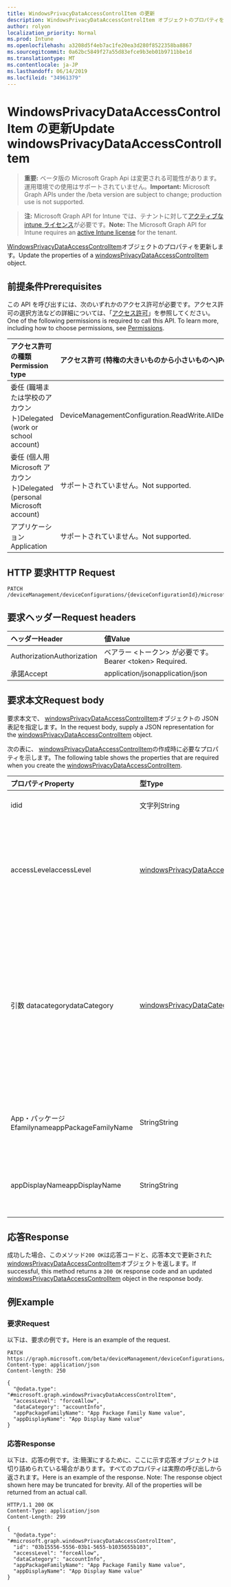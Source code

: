 ```yaml
---
title: WindowsPrivacyDataAccessControlItem の更新
description: WindowsPrivacyDataAccessControlItem オブジェクトのプロパティを更新します。
author: rolyon
localization_priority: Normal
ms.prod: Intune
ms.openlocfilehash: a3208d5f4eb7ac1fe20ea3d280f8522358ba8867
ms.sourcegitcommit: 0a62bc5849f27a55d83efce9b3eb01b9711bbe1d
ms.translationtype: MT
ms.contentlocale: ja-JP
ms.lasthandoff: 06/14/2019
ms.locfileid: "34961379"
---
```

# <a name="update-windowsprivacydataaccesscontrolitem"></a><span data-ttu-id="05dfb-103">WindowsPrivacyDataAccessControlItem の更新</span><span class="sxs-lookup"><span data-stu-id="05dfb-103">Update windowsPrivacyDataAccessControlItem</span></span>

> <span data-ttu-id="05dfb-104">**重要:** ベータ版の Microsoft Graph Api は変更される可能性があります。運用環境での使用はサポートされていません。</span><span class="sxs-lookup"><span data-stu-id="05dfb-104">**Important:** Microsoft Graph APIs under the /beta version are subject to change; production use is not supported.</span></span>

> <span data-ttu-id="05dfb-105">**注:** Microsoft Graph API for Intune では、テナントに対して[アクティブな intune ライセンス](https://go.microsoft.com/fwlink/?linkid=839381)が必要です。</span><span class="sxs-lookup"><span data-stu-id="05dfb-105">**Note:** The Microsoft Graph API for Intune requires an [active Intune license](https://go.microsoft.com/fwlink/?linkid=839381) for the tenant.</span></span>

<span data-ttu-id="05dfb-106">[WindowsPrivacyDataAccessControlItem](../resources/intune-deviceconfig-windowsprivacydataaccesscontrolitem.md)オブジェクトのプロパティを更新します。</span><span class="sxs-lookup"><span data-stu-id="05dfb-106">Update the properties of a [windowsPrivacyDataAccessControlItem](../resources/intune-deviceconfig-windowsprivacydataaccesscontrolitem.md) object.</span></span>

## <a name="prerequisites"></a><span data-ttu-id="05dfb-107">前提条件</span><span class="sxs-lookup"><span data-stu-id="05dfb-107">Prerequisites</span></span>
<span data-ttu-id="05dfb-p101">この API を呼び出すには、次のいずれかのアクセス許可が必要です。アクセス許可の選択方法などの詳細については、「[アクセス許可](/graph/permissions-reference)」を参照してください。</span><span class="sxs-lookup"><span data-stu-id="05dfb-p101">One of the following permissions is required to call this API. To learn more, including how to choose permissions, see [Permissions](/graph/permissions-reference).</span></span>

|<span data-ttu-id="05dfb-110">アクセス許可の種類</span><span class="sxs-lookup"><span data-stu-id="05dfb-110">Permission type</span></span>|<span data-ttu-id="05dfb-111">アクセス許可 (特権の大きいものから小さいものへ)</span><span class="sxs-lookup"><span data-stu-id="05dfb-111">Permissions (from most to least privileged)</span></span>|
|:---|:---|
|<span data-ttu-id="05dfb-112">委任 (職場または学校のアカウント)</span><span class="sxs-lookup"><span data-stu-id="05dfb-112">Delegated (work or school account)</span></span>|<span data-ttu-id="05dfb-113">DeviceManagementConfiguration.ReadWrite.All</span><span class="sxs-lookup"><span data-stu-id="05dfb-113">DeviceManagementConfiguration.ReadWrite.All</span></span>|
|<span data-ttu-id="05dfb-114">委任 (個人用 Microsoft アカウント)</span><span class="sxs-lookup"><span data-stu-id="05dfb-114">Delegated (personal Microsoft account)</span></span>|<span data-ttu-id="05dfb-115">サポートされていません。</span><span class="sxs-lookup"><span data-stu-id="05dfb-115">Not supported.</span></span>|
|<span data-ttu-id="05dfb-116">アプリケーション</span><span class="sxs-lookup"><span data-stu-id="05dfb-116">Application</span></span>|<span data-ttu-id="05dfb-117">サポートされていません。</span><span class="sxs-lookup"><span data-stu-id="05dfb-117">Not supported.</span></span>|

## <a name="http-request"></a><span data-ttu-id="05dfb-118">HTTP 要求</span><span class="sxs-lookup"><span data-stu-id="05dfb-118">HTTP Request</span></span>
<!-- {
  "blockType": "ignored"
}
-->
``` http
PATCH /deviceManagement/deviceConfigurations/{deviceConfigurationId}/microsoft.graph.windows10GeneralConfiguration/privacyAccessControls/{windowsPrivacyDataAccessControlItemId}
```

## <a name="request-headers"></a><span data-ttu-id="05dfb-119">要求ヘッダー</span><span class="sxs-lookup"><span data-stu-id="05dfb-119">Request headers</span></span>
|<span data-ttu-id="05dfb-120">ヘッダー</span><span class="sxs-lookup"><span data-stu-id="05dfb-120">Header</span></span>|<span data-ttu-id="05dfb-121">値</span><span class="sxs-lookup"><span data-stu-id="05dfb-121">Value</span></span>|
|:---|:---|
|<span data-ttu-id="05dfb-122">Authorization</span><span class="sxs-lookup"><span data-stu-id="05dfb-122">Authorization</span></span>|<span data-ttu-id="05dfb-123">ベアラー &lt;トークン&gt; が必要です。</span><span class="sxs-lookup"><span data-stu-id="05dfb-123">Bearer &lt;token&gt; Required.</span></span>|
|<span data-ttu-id="05dfb-124">承諾</span><span class="sxs-lookup"><span data-stu-id="05dfb-124">Accept</span></span>|<span data-ttu-id="05dfb-125">application/json</span><span class="sxs-lookup"><span data-stu-id="05dfb-125">application/json</span></span>|

## <a name="request-body"></a><span data-ttu-id="05dfb-126">要求本文</span><span class="sxs-lookup"><span data-stu-id="05dfb-126">Request body</span></span>
<span data-ttu-id="05dfb-127">要求本文で、 [windowsPrivacyDataAccessControlItem](../resources/intune-deviceconfig-windowsprivacydataaccesscontrolitem.md)オブジェクトの JSON 表記を指定します。</span><span class="sxs-lookup"><span data-stu-id="05dfb-127">In the request body, supply a JSON representation for the [windowsPrivacyDataAccessControlItem](../resources/intune-deviceconfig-windowsprivacydataaccesscontrolitem.md) object.</span></span>

<span data-ttu-id="05dfb-128">次の表に、 [windowsPrivacyDataAccessControlItem](../resources/intune-deviceconfig-windowsprivacydataaccesscontrolitem.md)の作成時に必要なプロパティを示します。</span><span class="sxs-lookup"><span data-stu-id="05dfb-128">The following table shows the properties that are required when you create the [windowsPrivacyDataAccessControlItem](../resources/intune-deviceconfig-windowsprivacydataaccesscontrolitem.md).</span></span>

|<span data-ttu-id="05dfb-129">プロパティ</span><span class="sxs-lookup"><span data-stu-id="05dfb-129">Property</span></span>|<span data-ttu-id="05dfb-130">型</span><span class="sxs-lookup"><span data-stu-id="05dfb-130">Type</span></span>|<span data-ttu-id="05dfb-131">説明</span><span class="sxs-lookup"><span data-stu-id="05dfb-131">Description</span></span>|
|:---|:---|:---|
|<span data-ttu-id="05dfb-132">id</span><span class="sxs-lookup"><span data-stu-id="05dfb-132">id</span></span>|<span data-ttu-id="05dfb-133">文字列</span><span class="sxs-lookup"><span data-stu-id="05dfb-133">String</span></span>|<span data-ttu-id="05dfb-134">WindowsPrivacyDataAccessControlItem のキー。</span><span class="sxs-lookup"><span data-stu-id="05dfb-134">The key of WindowsPrivacyDataAccessControlItem.</span></span>|
|<span data-ttu-id="05dfb-135">accessLevel</span><span class="sxs-lookup"><span data-stu-id="05dfb-135">accessLevel</span></span>|[<span data-ttu-id="05dfb-136">windowsPrivacyDataAccessLevel</span><span class="sxs-lookup"><span data-stu-id="05dfb-136">windowsPrivacyDataAccessLevel</span></span>](../resources/intune-deviceconfig-windowsprivacydataaccesslevel.md)|<span data-ttu-id="05dfb-137">これは、指定されたアプリケーションに割り当てられるプライバシーデータカテゴリのアクセスレベルを示します。</span><span class="sxs-lookup"><span data-stu-id="05dfb-137">This indicates an access level for the privacy data category to which the specified application will be given to.</span></span> <span data-ttu-id="05dfb-138">使用可能な値は、`notConfigured`、`forceAllow`、`forceDeny`、`userInControl` です。</span><span class="sxs-lookup"><span data-stu-id="05dfb-138">Possible values are: `notConfigured`, `forceAllow`, `forceDeny`, `userInControl`.</span></span>|
|<span data-ttu-id="05dfb-139">引数 datacategory</span><span class="sxs-lookup"><span data-stu-id="05dfb-139">dataCategory</span></span>|[<span data-ttu-id="05dfb-140">windowsPrivacyDataCategory</span><span class="sxs-lookup"><span data-stu-id="05dfb-140">windowsPrivacyDataCategory</span></span>](../resources/intune-deviceconfig-windowsprivacydatacategory.md)|<span data-ttu-id="05dfb-141">これは、特定のアクセス制御が適用されるプライバシーデータカテゴリを示します。</span><span class="sxs-lookup"><span data-stu-id="05dfb-141">This indicates a privacy data category to which the specific access control will apply.</span></span> <span data-ttu-id="05dfb-142">可能な値: `notConfigured`、 `accountInfo` `appsRunInBackground` `calendar` `callHistory` `camera` `contacts` `diagnosticsInfo` `email` `location` `messaging` `microphone`、、、、、、、、、、、、 `motion` `notifications` `phone` `radios` `tasks` `syncWithDevices` `trustedDevices`.</span><span class="sxs-lookup"><span data-stu-id="05dfb-142">Possible values are: `notConfigured`, `accountInfo`, `appsRunInBackground`, `calendar`, `callHistory`, `camera`, `contacts`, `diagnosticsInfo`, `email`, `location`, `messaging`, `microphone`, `motion`, `notifications`, `phone`, `radios`, `tasks`, `syncWithDevices`, `trustedDevices`.</span></span>|
|<span data-ttu-id="05dfb-143">App・パッケージ Efamilyname</span><span class="sxs-lookup"><span data-stu-id="05dfb-143">appPackageFamilyName</span></span>|<span data-ttu-id="05dfb-144">String</span><span class="sxs-lookup"><span data-stu-id="05dfb-144">String</span></span>|<span data-ttu-id="05dfb-145">Windows アプリのパッケージファミリ名。</span><span class="sxs-lookup"><span data-stu-id="05dfb-145">The Package Family Name of a Windows app.</span></span> <span data-ttu-id="05dfb-146">設定すると、指定したアプリケーションにアクセスレベルが適用されます。</span><span class="sxs-lookup"><span data-stu-id="05dfb-146">When set, the access level applies to the specified application.</span></span>|
|<span data-ttu-id="05dfb-147">appDisplayName</span><span class="sxs-lookup"><span data-stu-id="05dfb-147">appDisplayName</span></span>|<span data-ttu-id="05dfb-148">String</span><span class="sxs-lookup"><span data-stu-id="05dfb-148">String</span></span>|<span data-ttu-id="05dfb-149">Windows アプリのパッケージファミリ名。</span><span class="sxs-lookup"><span data-stu-id="05dfb-149">The Package Family Name of a Windows app.</span></span> <span data-ttu-id="05dfb-150">設定すると、指定したアプリケーションにアクセスレベルが適用されます。</span><span class="sxs-lookup"><span data-stu-id="05dfb-150">When set, the access level applies to the specified application.</span></span>|



## <a name="response"></a><span data-ttu-id="05dfb-151">応答</span><span class="sxs-lookup"><span data-stu-id="05dfb-151">Response</span></span>
<span data-ttu-id="05dfb-152">成功した場合、このメソッド`200 OK`は応答コードと、応答本文で更新された[windowsPrivacyDataAccessControlItem](../resources/intune-deviceconfig-windowsprivacydataaccesscontrolitem.md)オブジェクトを返します。</span><span class="sxs-lookup"><span data-stu-id="05dfb-152">If successful, this method returns a `200 OK` response code and an updated [windowsPrivacyDataAccessControlItem](../resources/intune-deviceconfig-windowsprivacydataaccesscontrolitem.md) object in the response body.</span></span>

## <a name="example"></a><span data-ttu-id="05dfb-153">例</span><span class="sxs-lookup"><span data-stu-id="05dfb-153">Example</span></span>

### <a name="request"></a><span data-ttu-id="05dfb-154">要求</span><span class="sxs-lookup"><span data-stu-id="05dfb-154">Request</span></span>
<span data-ttu-id="05dfb-155">以下は、要求の例です。</span><span class="sxs-lookup"><span data-stu-id="05dfb-155">Here is an example of the request.</span></span>
``` http
PATCH https://graph.microsoft.com/beta/deviceManagement/deviceConfigurations/{deviceConfigurationId}/microsoft.graph.windows10GeneralConfiguration/privacyAccessControls/{windowsPrivacyDataAccessControlItemId}
Content-type: application/json
Content-length: 250

{
  "@odata.type": "#microsoft.graph.windowsPrivacyDataAccessControlItem",
  "accessLevel": "forceAllow",
  "dataCategory": "accountInfo",
  "appPackageFamilyName": "App Package Family Name value",
  "appDisplayName": "App Display Name value"
}
```

### <a name="response"></a><span data-ttu-id="05dfb-156">応答</span><span class="sxs-lookup"><span data-stu-id="05dfb-156">Response</span></span>
<span data-ttu-id="05dfb-p106">以下は、応答の例です。注:簡潔にするために、ここに示す応答オブジェクトは切り詰められている場合があります。すべてのプロパティは実際の呼び出しから返されます。</span><span class="sxs-lookup"><span data-stu-id="05dfb-p106">Here is an example of the response. Note: The response object shown here may be truncated for brevity. All of the properties will be returned from an actual call.</span></span>
``` http
HTTP/1.1 200 OK
Content-Type: application/json
Content-Length: 299

{
  "@odata.type": "#microsoft.graph.windowsPrivacyDataAccessControlItem",
  "id": "03b15556-5556-03b1-5655-b1035655b103",
  "accessLevel": "forceAllow",
  "dataCategory": "accountInfo",
  "appPackageFamilyName": "App Package Family Name value",
  "appDisplayName": "App Display Name value"
}
```





